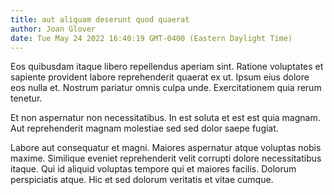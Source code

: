```yaml
---
title: aut aliquam deserunt quod quaerat
author: Joan Glover
date: Tue May 24 2022 16:40:19 GMT-0400 (Eastern Daylight Time)
---
```

Eos quibusdam itaque libero repellendus aperiam sint. Ratione voluptates et sapiente provident labore reprehenderit quaerat ex ut. Ipsum eius dolore eos nulla et. Nostrum pariatur omnis culpa unde. Exercitationem quia rerum tenetur.

 Et non aspernatur non necessitatibus. In est soluta et est est quia magnam. Aut reprehenderit magnam molestiae sed sed dolor saepe fugiat.

 Labore aut consequatur et magni. Maiores aspernatur atque voluptas nobis maxime. Similique eveniet reprehenderit velit corrupti dolore necessitatibus itaque. Qui id aliquid voluptas tempore qui et maiores facilis. Dolorum perspiciatis atque. Hic et sed dolorum veritatis et vitae cumque.